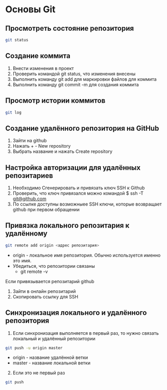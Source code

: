 # Основы Git
## Просмотреть состояние репозитория
```bash
git status
```

## Создание коммита
1. Внести изменения в проект
2. Проверить командой git status, что изменения внесены
3. Выполнить команду git add для маркировки файлов для коммита
4. Выполнить команду git commit -m для создания коммита

## Просмотр истории коммитов
```bash
git log
```
## Создание удалённого репозитория на GitHub
1. Зайти на github
2. Нажать + - New repository
3. Выбрать название и нажать Create repository

## Настройка авторизации для удалённых репозитариев
1. Необходимо Сгенерировать и привязать ключ SSH к Github
2. Проверить, что ключ привязался можно командой $ ssh -T git@github.com
3. По ссылке доступны возможныее SSH ключи, которые возвращает github при первом обращении

## Привязка локального репозитария к удалённому
```bash
git remote add origin <адрес репозитария>
```

- origin - локальное имя репозитория. Обычно используется именно это имя.
- Убедиться, что репозитории связаны
    - git remote -v

Если привязывается репозитарий github
1. Зайти в онлайн репозитарий
2. Скопировать ссылку для SSH

## Синхронизация локального и удалённого репозитория
1. Если синхронизация выполняется в первый раз, то нужно связать локальный и удалённый репозитории
```bash
git push -u origin master
```
- origin - название удалённой ветки
- master - название локальной ветки
2. Если это не первый раз
```bash
git push
```